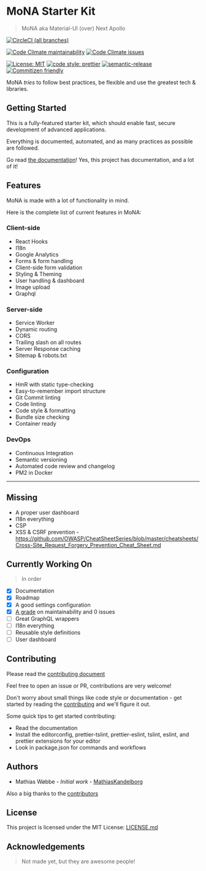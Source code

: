 # MoNA Starter Kit

> MoNA aka Material-UI (over) Next Apollo

[![CircleCI (all branches)](https://img.shields.io/circleci/project/github/Kandelborg/MoNA-starter-kit.svg?logo=circleci)](https://circleci.com/gh/Kandelborg/MoNA-starter-kit)

[![Code Climate maintainability](https://img.shields.io/codeclimate/maintainability/MathiasKandelborg/MoNA-starter-kit.svg?logo=code-climate)](https://codeclimate.com/github/MathiasKandelborg/MoNA-starter-kit/maintainability)
[![Code Climate issues](https://img.shields.io/codeclimate/issues/MathiasKandelborg/MoNA-starter-kit.svg?logo=code-climate)](https://codeclimate.com/github/MathiasKandelborg/MoNA-starter-kit/issues)

[![License: MIT](https://img.shields.io/github/license/Kandelborg/MoNA-starter-kit.svg)](https://github.com/Kandelborg/MoNA-starter-kit/blob/master/LICENSE)
[![code style: prettier](https://img.shields.io/badge/code_style-prettier-ff69b4.svg)](https://github.com/prettier/prettier)
[![semantic-release](https://img.shields.io/badge/%20%20%F0%9F%93%A6%F0%9F%9A%80-semantic--release-e10079.svg)](https://github.com/semantic-release/semantic-release)
[![Commitizen friendly](https://img.shields.io/badge/commitizen-friendly-informational.svg)](http://commitizen.github.io/cz-cli/)

MoNA _tries_ to follow best practices, be flexible and use the greatest tech & libraries.

## Getting Started

This is a fully-featured starter kit, which should enable fast, secure development of advanced applications.

Everything is documented, automated, and as many practices as possible are followed.

Go read [the documentation](https://kandelborg.github.io/Docs/)! Yes, this project has documentation, and a lot of it!

## Features

MoNA is made with a lot of functionality in mind.

Here is the complete list of current features in MoNA:

### Client-side

- React Hooks
- I18n
- Google Analytics
- Forms & form handling
- Client-side form validation
- Styling & Theming
- User handling & dashboard
- Image upload
- Graphql

### Server-side

- Service Worker
- Dynamic routing
- CORS
- Trailing slash on all routes
- Server Response caching
- Sitemap & robots.txt

### Configuration

- HmR with static type-checking
- Easy-to-remember import structure
- Git Commit linting
- Code linting
- Code style & formatting
- Bundle size checking
- Container ready

### DevOps

- Continuous Integration
- Semantic versioning
- Automated code review and changelog
- PM2 in Docker

---

## Missing

- A proper user dashboard
- I18n everything
- CSP
- XSS & CSRF prevention - <https://github.com/OWASP/CheatSheetSeries/blob/master/cheatsheets/Cross-Site_Request_Forgery_Prevention_Cheat_Sheet.md>

## Currently Working On

> In order

- [x] Documentation
- [x] Roadmap
- [x] A good settings configuration
- [x] [A grade](https://codeclimate.com/github/MathiasKandelborg/MoNA-starter-kit) on maintainability and 0 issues
- [ ] Great GraphQL wrappers
- [ ] I18n everything
- [ ] Reusable style definitions
- [ ] User dashboard

## Contributing

Please read the [contributing document](/CONTRIBUTING.md)

Feel free to open an issue or PR, contributions are very welcome!

Don't worry about small things like code style or documentation - get started by reading the [contributing](/CONTRIBUTING.md) and we'll figure it out.

Some quick tips to get started contributing:

- Read the documentation
- Install the editorconfig, prettier-tslint, prettier-eslint, tslint, eslint, and prettier extensions for your editor
- Look in package.json for commands and workflows

## Authors

- Mathias Wøbbe - _Initial work_ - [MathiasKandelborg](https://github.com/MathiasKandelborg)

Also a big thanks to the [contributors](https://github.com/Kandelborg/MoNA-starter-kit/contributors)

## License

This project is licensed under the MIT License: [LICENSE.md](/LICENSE)

## Acknowledgements

> Not made yet, but they are awesome people!
